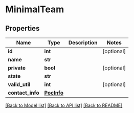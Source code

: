 # MinimalTeam

## Properties
Name | Type | Description | Notes
------------ | ------------- | ------------- | -------------
**id** | **int** |  | [optional] 
**name** | **str** |  | 
**private** | **bool** |  | [optional] 
**state** | **str** |  | 
**valid_util** | **int** |  | [optional] 
**contact_info** | [**PocInfo**](PocInfo.md) |  | 

[[Back to Model list]](../README.md#documentation-for-models) [[Back to API list]](../README.md#documentation-for-api-endpoints) [[Back to README]](../README.md)



